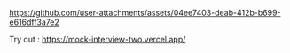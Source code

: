 

https://github.com/user-attachments/assets/04ee7403-deab-412b-b699-e616dff3a7e2

Try out : https://mock-interview-two.vercel.app/
